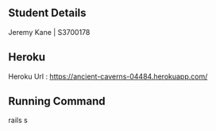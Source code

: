## Student Details
Jeremy Kane | S3700178
## Heroku
Heroku Url : https://ancient-caverns-04484.herokuapp.com/
## Running Command
rails s
